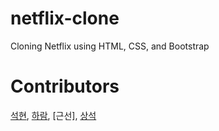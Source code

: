 # netflix-clone
Cloning Netflix using HTML, CSS, and Bootstrap

# Contributors
[석현](https://github.com/tktjrgus12), [하람](https://github.com/kharam1436), [근선], [상석](https://github.com/ldss3sang)
